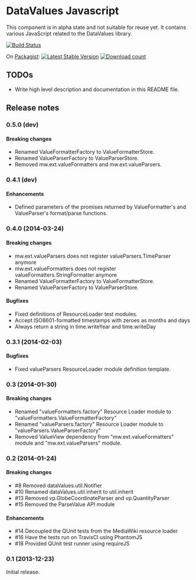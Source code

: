# DataValues Javascript

This component is in alpha state and not suitable for reuse yet.
It contains various JavaScript related to the DataValues library.

[![Build Status](https://secure.travis-ci.org/wmde/DataValuesJavascript.png?branch=master)](http://travis-ci.org/wmde/DataValuesJavascript)

On [Packagist](https://packagist.org/packages/data-values/javascript):
[![Latest Stable Version](https://poser.pugx.org/data-values/javascript/version.png)](https://packagist.org/packages/data-values/javascript)
[![Download count](https://poser.pugx.org/data-values/javascript/d/total.png)](https://packagist.org/packages/data-values/javascript)

## TODOs

* Write high level description and documentation in this README file.

## Release notes

### 0.5.0 (dev)

#### Breaking changes

* Renamed ValueFormatterFactory to ValueFormatterStore.
* Renamed ValueParserFactory to ValueParserStore.
* Removed mw.ext.valueFormatters and mw.ext.valueParsers.

### 0.4.1 (dev)

#### Enhancements

* Defined parameters of the promises returned by ValueFormatter's and ValueParser's format/parse functions.

### 0.4.0 (2014-03-24)

#### Breaking changes

* mw.ext.valueParsers does not register valueParsers.TimeParser anymore
* mw.ext.valueFormatters does not register valueFormatters.StringFormatter anymore
* Renamed ValueFormatterFactory to ValueFormatterStore.
* Renamed ValueParserFactory to ValueParserStore.

#### Bugfixes

* Fixed definitions of ResourceLoader test modules.
* Accept ISO8601-formatted timestamps with zeroes as months and days
* Always return a string in time.writeYear and time.writeDay

### 0.3.1 (2014-02-03)

#### Bugfixes

* Fixed valueParsers ResourceLoader module definition template.

### 0.3 (2014-01-30)

#### Breaking changes

* Renamed "valueFormatters.factory" Resource Loader module to "valueFormatters.ValueFormatterFactory"
* Renamed "valueParsers.factory" Resource Loader module to "valueParsers.ValueParserFactory"
* Removed ValueView dependency from "mw.ext.valueFormatters" module and "mw.ext.valueParsers" module.

### 0.2 (2014-01-24)

#### Breaking changes

* #8 Removed dataValues.util.Notifier
* #10 Renamed dataValues.util.inherit to util.inherit
* #13 Removed vp.GlobeCoordinateParser and vp.QuantityParser
* #15 Removed the ParseValue API module

#### Enhancements

* #14 Decoupled the QUnit tests from the MediaWiki resource loader
* #16 Have the tests run on TravisCI using PhantomJS
* #18 Provided QUnit test runner using requireJS

### 0.1 (2013-12-23)

Initial release.
